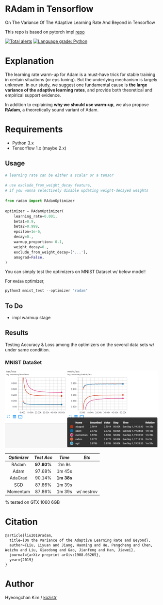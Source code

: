 # RAdam in Tensorflow
On The Variance Of The Adaptive Learning Rate And Beyond in Tensorflow

This repo is based on pytorch impl [repo](https://github.com/LiyuanLucasLiu/RAdam)

[![Total alerts](https://img.shields.io/lgtm/alerts/g/kozistr/RAdam-tensorflow.svg?logo=lgtm&logoWidth=18)](https://lgtm.com/projects/g/kozistr/RAdam-tensorflow/alerts/)
[![Language grade: Python](https://img.shields.io/lgtm/grade/python/g/kozistr/RAdam-tensorflow.svg?logo=lgtm&logoWidth=18)](https://lgtm.com/projects/g/kozistr/RAdam-tensorflow/context:python)

# Explanation
The learning rate warm-up for Adam is a must-have trick for stable training in certain situations (or eps tuning). But the underlying mechanism is largely unknown. In our study, we suggest one fundamental cause is **the large variance of the adaptive learning rates**, and provide both theoretical and empirical support evidence.

In addition to explaining **why we should use warm-up**, we also propose **RAdam**, a theoretically sound variant of Adam.

# Requirements
* Python 3.x
* Tensorflow 1.x (maybe 2.x)

## Usage

```python
# learning rate can be either a scalar or a tensor

# use exclude_from_weight_decay feature, 
# if you wanna selectively disable updating weight-decayed weights

from radam import RAdamOptimizer

optimizer = RAdamOptimizer(
    learning_rate=0.001,
    beta1=0.9,
    beta2=0.999,
    epsilon=1e-6,
    decay=0.,
    warmup_proportion= 0.1,
    weight_decay=0.,
    exclude_from_weight_decay=['...'],
    amsgrad=False,
)
```

You can simply test the optimizers on MNIST Dataset w/ below model!

For `RAdam` optimizer,
```python
python3 mnist_test --optimizer "radam"
```

## To Do
* impl warmup stage

## Results

Testing Accuracy & Loss among the optimizers on the several data sets w/ under same condition.

### MNIST DataSet

![acc](./assets/mnist_acc.png)

*Optimizer* | *Test Acc* | *Time* | *Etc* |
:---: | :---: | :---: | :---: |
RAdam | **97.80%** | 2m 9s | |
Adam | 97.68% | 1m 45s |  |
AdaGrad | 90.14% | **1m 38s** |  |
SGD | 87.86% | 1m 39s | |
Momentum | 87.86% | 1m 39s | w/ nestrov |

% tested on GTX 1060 6GB

# Citation

```
@article{liu2019radam,
  title={On the Variance of the Adaptive Learning Rate and Beyond},
  author={Liu, Liyuan and Jiang, Haoming and He, Pengcheng and Chen, Weizhu and Liu, Xiaodong and Gao, Jianfeng and Han, Jiawei},
  journal={arXiv preprint arXiv:1908.03265},
  year={2019}
}
```

# Author

Hyeongchan Kim / [kozistr](http://kozistr.tech)